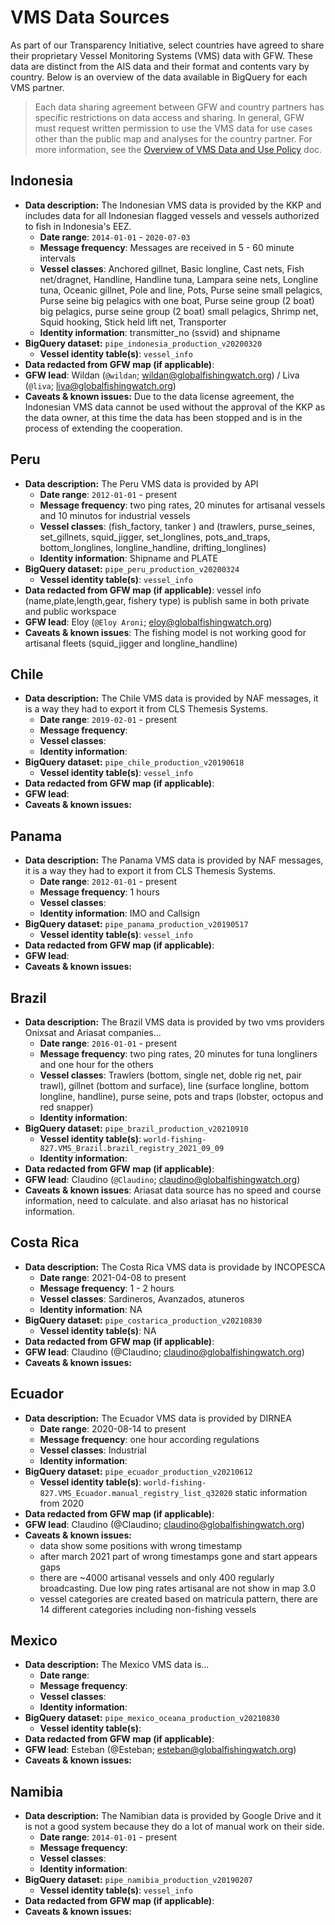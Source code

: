 # VMS Data Sources

As part of our Transparency Initiative, select countries have agreed to share their proprietary Vessel Monitoring Systems (VMS) data with GFW. These data are distinct from the AIS data and their format and contents vary by country. Below is an overview of the data available in BigQuery for each VMS partner.

> Each data sharing agreement between GFW and country partners has specific restrictions on data access and sharing. In general, GFW  must request written permission to use the VMS data for use cases other than the public map and analyses for the country partner. For more information, see the [Overview of VMS Data and Use Policy](https://docs.google.com/document/d/1J6CFWGwILjlBwuuv33DqjG9iQ_0eOIy-5U-o_RkGKtg/edit?usp=sharing) doc.

## Indonesia

+ **Data description:** The Indonesian VMS data is provided by the KKP and includes data for all Indonesian flagged vessels and vessels authorized to fish in Indonesia's EEZ.
  + **Date range**: `2014-01-01` - `2020-07-03`
  + **Message frequency**: Messages are received in 5 - 60 minute intervals
  + **Vessel classes**: Anchored gillnet, Basic longline, Cast nets, Fish net/dragnet, Handline, Handline tuna, Lampara seine nets, Longline tuna, Oceanic gillnet, Pole and line, Pots, Purse seine small pelagics, Purse seine big pelagics with one boat, Purse seine group (2 boat) big pelagics, purse seine group (2 boat) small pelagics, Shrimp net, Squid hooking, Stick held lift net, Transporter
  + **Identity information**: transmitter_no (ssvid) and shipname
+ **BigQuery dataset:** `pipe_indonesia_production_v20200320`
  + **Vessel identity table(s)**: `vessel_info`
+ **Data redacted from GFW map (if applicable)**:  
+ **GFW lead**: Wildan (`@wildan`; wildan@globalfishingwatch.org) / Liva (`@liva`; liva@globalfishingwatch.org)
+ **Caveats & known issues:** Due to the data license agreement, the Indonesian VMS data cannot be used without the approval of the KKP as the data owner, at this time the data has been stopped and is in the process of extending the cooperation.


## Peru

+ **Data description:** The Peru VMS data is provided by API
  + **Date range**: `2012-01-01` - present
  + **Message frequency**: two ping rates, 20 minutes for artisanal vessels and 10 minutos for industrial vessels
  + **Vessel classes**: (fish_factory, tanker ) and (trawlers, purse_seines, set_gillnets, squid_jigger, set_longlines, pots_and_traps, bottom_longlines, longline_handline, drifting_longlines) 
  + **Identity information**: Shipname and PLATE
+ **BigQuery dataset:** `pipe_peru_production_v20200324`
  + **Vessel identity table(s)**: `vessel_info`
+ **Data redacted from GFW map (if applicable)**: vessel info (name,plate,length,gear, fishery type) is publish same in both private and public workspace
+ **GFW lead**: Eloy (`@Eloy Aroni`; eloy@globalfishingwatch.org)
+ **Caveats & known issues**: The fishing model is not working good for artisanal fleets (squid_jigger and longline_handline)

## Chile

+ **Data description:** The Chile VMS data is provided by NAF messages, it is a way they had to export it from CLS Themesis Systems.
  + **Date range**: `2019-02-01` - present
  + **Message frequency**:
  + **Vessel classes**: 
  + **Identity information**: 
+ **BigQuery dataset:** `pipe_chile_production_v20190618`
  + **Vessel identity table(s)**: `vessel_info`
+ **Data redacted from GFW map (if applicable)**:  
+ **GFW lead**: 
+ **Caveats & known issues:**

## Panama 

+ **Data description:** The Panama VMS data is provided by NAF messages, it is a way they had to export it from CLS Themesis Systems.
  + **Date range**: `2012-01-01` - present
  + **Message frequency**: 1 hours
  + **Vessel classes**: 
  + **Identity information**: IMO and Callsign
+ **BigQuery dataset:** `pipe_panama_production_v20190517`
  + **Vessel identity table(s)**: `vessel_info`  
+ **Data redacted from GFW map (if applicable)**:  
+ **GFW lead**: 
+ **Caveats & known issues:**

## Brazil 

+ **Data description:** The Brazil VMS data is provided by two vms providers Onixsat and Ariasat companies...
  + **Date range**: `2016-01-01` - present
  + **Message frequency**: two ping rates, 20 minutes for tuna longliners and one hour for the others
  + **Vessel classes**: Trawlers (bottom, single net, doble rig net, pair trawl), gillnet (bottom and surface), line (surface longline, bottom longline, handline), purse seine, pots and traps (lobster, octopus and red snapper) 
  + **Identity information**: 
+ **BigQuery dataset:** `pipe_brazil_production_v20210910`
  + **Vessel identity table(s)**:  `world-fishing-827.VMS_Brazil.brazil_registry_2021_09_09`
  + **Identity information**:
+ **Data redacted from GFW map (if applicable)**:  
+ **GFW lead**: Claudino (`@Claudino`; claudino@globalfishingwatch.org)
+ **Caveats & known issues**: Ariasat data source has no speed and course information, need to calculate. and also ariasat has no historical information.

## Costa Rica 

+ **Data description:** The Costa Rica VMS data is providade by INCOPESCA
  + **Date range**: 2021-04-08 to present
  + **Message frequency**: 1 - 2 hours
  + **Vessel classes**: Sardineros, Avanzados, atuneros 
  + **Identity information**: NA
+ **BigQuery dataset:** `pipe_costarica_production_v20210830`
  + **Vessel identity table(s)**: NA
+ **Data redacted from GFW map (if applicable)**:  
+ **GFW lead**: Claudino (@Claudino; claudino@globalfishingwatch.org)
+ **Caveats & known issues:**

## Ecuador 

+ **Data description:** The Ecuador VMS data is provided by DIRNEA
  + **Date range**:  2020-08-14 to present
  + **Message frequency**: one hour according regulations
  + **Vessel classes**: Industrial
  + **Identity information**: 
+ **BigQuery dataset:** `pipe_ecuador_production_v20210612`
  + **Vessel identity table(s)**: `world-fishing-827.VMS_Ecuador.manual_registry_list_q32020` static information from 2020
+ **Data redacted from GFW map (if applicable)**:  
+ **GFW lead**: Claudino (@Claudino; claudino@globalfishingwatch.org)
+ **Caveats & known issues:** 
  + data show some positions with wrong timestamp
  + after march 2021 part of wrong timestamps gone and start appears gaps
  + there are ~4000 artisanal vessels and only 400 regularly broadcasting. Due low ping rates artisanal are not show in map 3.0
  + vessel categories are created based on matricula pattern, there are 14 different categories including non-fishing vessels

## Mexico 

+ **Data description:** The Mexico VMS data is...
  + **Date range**: 
  + **Message frequency**:
  + **Vessel classes**: 
  + **Identity information**: 
+ **BigQuery dataset:** `pipe_mexico_oceana_production_v20210830`
  + **Vessel identity table(s)**: 
+ **Data redacted from GFW map (if applicable)**:  
+ **GFW lead**: Esteban (@Esteban; esteban@globalfishingwatch.org)
+ **Caveats & known issues:**

## Namibia

+ **Data description:** The Namibian data is provided by Google Drive and it is not a good system because they do a lot of manual work on their side.
  + **Date range**: `2014-01-01` - present
  + **Message frequency**:
  + **Vessel classes**: 
  + **Identity information**: 
+ **BigQuery dataset:** `pipe_namibia_production_v20190207`
  + **Vessel identity table(s)**: `vessel_info`
+ **Data redacted from GFW map (if applicable)**:  
+ **Caveats & known issues:**